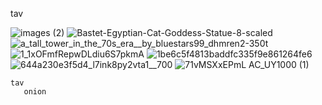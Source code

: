 tav

![images (2)](https://github.com/user-attachments/assets/66e61399-cbe1-42a4-b69f-2c03017dffdd)
![Bastet-Egyptian-Cat-Goddess-Statue-8-scaled](https://github.com/user-attachments/assets/f2ded3a3-cff2-40ed-a7e2-8c57ac9a25c0)
![a_tall_tower_in_the_70s_era__by_bluestars99_dhmren2-350t](https://github.com/user-attachments/assets/75d31fb2-f0e6-4d68-b99f-5ad480422a78)
![1_1xOFmfRepwDLdiu6S7pkmA](https://github.com/user-attachments/assets/a9bdda14-4d23-4199-bb9a-333edbc0341f)
![1be6c5f4813baddfc335f9e861264fe6](https://github.com/user-attachments/assets/fc8a0f46-4117-4bf5-9c0a-cd7cafb20b3c)
![644a230e3f5d4_l7ink8py2vta1__700](https://github.com/user-attachments/assets/63db3c3e-8377-4f07-9df9-9e949c9a1e65)
![71vMSXxEPmL _AC_UY1000_ (1)](https://github.com/user-attachments/assets/4527ff61-86b1-412e-8c10-e3ef13848e4d)
    
    tav
       onion
